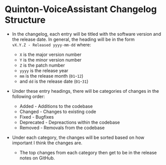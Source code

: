 # Quinton-VoiceAssistant Changelog Structure

* In the changelog, each entry will be titled with the software version
  and the release date. In general, the heading will be in the form  <br>
  `vX.Y.Z - Released yyyy-mm-dd` where:
  * `X` is the major version number
  * `Y` is the minor version number
  * `Z` is the patch number
  * `yyyy` is the release year
  * `mm` is the release month (`01`-`12`)
  * and `dd` is the release date (`01`-`31`)

* Under these entry headings, there will be categories of changes in the
  following order:
  * Added - Additions to the codebase
  * Changed - Changes to existing code
  * Fixed - Bugfixes
  * Deprecated - Depreactions within the codebase
  * Removed - Removals from the codebase

* Under each category, the changes will be sorted based on how important I
  think the changes are.
  * The top changes from each category then get to be
    in the release notes on GitHub.

